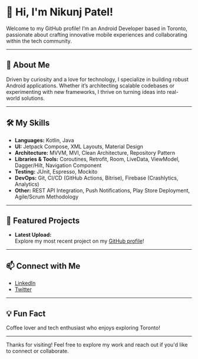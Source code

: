 # 👋 Hi, I'm Nikunj Patel!

Welcome to my GitHub profile! I’m an Android Developer based in Toronto, passionate about crafting innovative mobile experiences and collaborating within the tech community.

---

## 🚀 About Me

Driven by curiosity and a love for technology, I specialize in building robust Android applications. Whether it’s architecting scalable codebases or experimenting with new frameworks, I thrive on turning ideas into real-world solutions.

---

## 🛠️ My Skills

- **Languages:** Kotlin, Java
- **UI:** Jetpack Compose, XML Layouts, Material Design
- **Architecture:** MVVM, MVI, Clean Architecture, Repository Pattern
- **Libraries & Tools:** Coroutines, Retrofit, Room, LiveData, ViewModel, Dagger/Hilt, Navigation Component
- **Testing:** JUnit, Espresso, Mockito
- **DevOps:** Git, CI/CD (GitHub Actions, Bitrise), Firebase (Crashlytics, Analytics)
- **Other:** REST API Integration, Push Notifications, Play Store Deployment, Agile/Scrum Methodology

---

## 🌟 Featured Projects

- **Latest Upload:**  
  Explore my most recent project on my [GitHub profile](https://github.com/nikunjpatel19)!

---

## 📫 Connect with Me

- [LinkedIn](https://www.linkedin.com/in/nikunjpatel19)
- [Twitter](https://twitter.com/nikunjpatel1905)

---

## 💡 Fun Fact

Coffee lover and tech enthusiast who enjoys exploring Toronto!

---

Thanks for visiting! Feel free to explore my work and reach out if you'd like to connect or collaborate.
